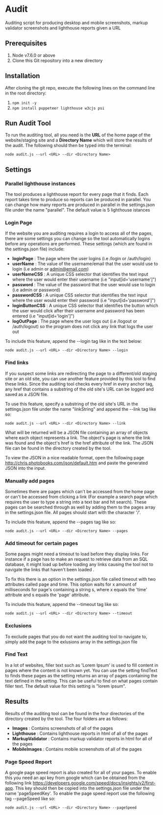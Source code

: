 # Audit
Auditing script for producing desktop and mobile screenshots, markup validator screenshots and lighthouse reports given a URL

## Prerequisites 
1. Node v7.6.0 or above
2. Clone this Git repository into a new directory

## Installation
After cloning the git repo, execute the following lines on the command line in the root directory:
1. ```npm init -y```
2. ```npm install puppeteer lighthouse w3cjs psi```

## Run Audit Tool
To run the auditing tool, all you need is the __URL__ of the home page of the website/staging site and a __Directory Name__ which will store the results of the audit. The following should then be typed into the terminal:

```node audit.js --url <URL> --dir <Directory Name>```

## Settings
### Parallel lighthouse instances
The tool produces a lighthouse report for every page that it finds. Each report takes time to produce so reports can be produced in parallel. You can change how many reports are produced in parallel in the settings.json file under the name "parallel". The default value is 5 lighthouse istances

### Login Page
If the website you are auditing requires a login to access all of the pages, there are some settings you can change so the tool automatically logins before any operations are performed. These settings (which are found in the settings.json file) include:
* __loginPage__ : The page where the user logins (i.e /login or /auth/login)
* __userName__ : The value of the username/email that the user would use to login (i.e admin or admin@email.com)
* __userNameCSS__ : A unique CSS selector that identifies the text input where the user would enter their username (i.e "input[id='username']")
* __password__ : The value of the password that the user would use to login (i.e admin or password)
* __passwordCSS__ : A unique CSS selector that identifies the text input where the user would enter their password (i.e "input[id='password']")
* __loginButtonCSS__ : A unique CSS selector that identifies the button which the user would click after their username and password has been entered (i.e "input[id='login']")
* __logOutPage__ : The page where the user logs out (i.e /logout or /auth/logout) so the program does not click any link that logs the user out

To include this feature, append the --login tag like in the text below:

```node audit.js --url <URL> --dir <Directory Name> --login``` 

### Find links
If you suspect some links are redirecting the page to a different/old staging site or an old site, you can use another feature provided by this tool to find these links. Since the auditing tool checks every href in every anchor tag, any href that contains a substring of the old site's URL can be logged and saved as a JSON file.

To use this feature, specify a substring of the old site's URL in the settings.json file under the name "linkString" and append the --link tag like so:

```node audit.js --url <URL> --dir <Directory Name> --link```

What will be returned will be a JSON file containing an array of objects where each object represents a link. The object's page is where the link was found and the object's href is the href attribute of the link. The JSON file can be found in the directory created by the tool.

To view the JSON in a nice readable format, open the following page http://chris.photobooks.com/json/default.htm and paste the generated JSON into the input.


### Manually add pages
Sometimes there are  pages which can't be accessed from the home page or can't be accessed from clicking a link (For example a search page which requires the user to type a string into a text bar and hit search). These pages can be searched through as well by adding them to the pages array in the settings.json file. All pages should start with the character '/'.

To include this feature, append the --pages tag like so:

```node audit.js --url <URL> --dir <Directory Name> --pages```

### Add timeout for certain pages
Some pages might need a timeout to load before they display links. For instance if a page has to make an request to retrieve data from an SQL database, it might load up before loading any links causing the tool not to navigate the links that haven't been loaded .

To fix this there is an option in the settings.json file called timeout with two attributes called page and time. This option waits for x amount of milliseconds for page's containing a string s, where x equals the 'time' attribute and s equals the 'page' attribute.

To include this feature, append the --timeout tag like so:

```node audit.js --url <URL> --dir <Directory Name> --timeout```

### Exclusions
To exclude pages that you do not want the auditing tool to navigate to, simply add the page to the exlusions array in the settings.json file

### Find Text
In a lot of websites, filler text such as 'Lorem Ipsum' is used to fill content in pages where the content is not known yet. You can use the setting findText to finds these pages as the setting returns an array of pages containing the text defined in the setting. This can be useful to find on what pages contain filler text. The default value for this setting is "lorem ipsum".


## Results
Results of the auditing tool can be found in the four directories of the directory created by the tool. The four folders are as follows:
* __Images__ : Contains screenshots of all of the pages
* __Lighthouse__ : Contains lighthouse reports in html of all of the pages
* __MarkupValidator__ : Contains markup validator reports in html for all of the pages
* __MobileImages__ : Contains mobile screenshots of all of the pages

### Page Speed Report
A google page speed report is also created for all of your pages. To enable this you need an api key from google which can be obtained from the following link https://developers.google.com/speed/docs/insights/v2/first-app. This key should then be copied into the settings.json file under the name 'pageSpeedKey'. To enable the page speed report use the following tag --pageSpeed like so:

```node audit.js --url <URL> --dir <Directory Name> --pageSpeed```
